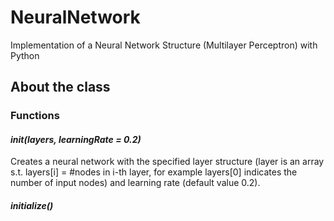 # NeuralNetwork
Implementation of a Neural Network Structure (Multilayer Perceptron) with Python

## About the class

### Functions

#### *__init__(layers, learningRate = 0.2)*
Creates a neural network with the specified layer structure (layer is an array s.t. layers[i] = #nodes in i-th layer, for example layers[0] indicates the number of input nodes) and learning rate (default value 0.2).

#### *initialize()*
